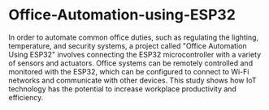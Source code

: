 # Office-Automation-using-ESP32
In order to automate common office duties, such as regulating the lighting, temperature, and security systems, a project called "Office Automation Using ESP32" involves connecting the ESP32 microcontroller with a variety of sensors and actuators. Office systems can be remotely controlled and monitored with the ESP32, which can be configured to connect to Wi-Fi networks and communicate with other devices. This study shows how IoT technology has the potential to increase workplace productivity and efficiency.

